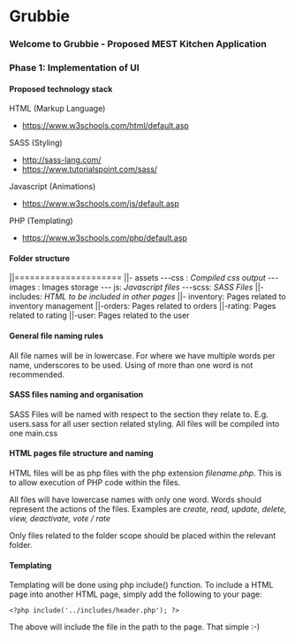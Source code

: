 # Grubbie


### Welcome to Grubbie - Proposed MEST Kitchen Application



### Phase 1: Implementation of UI

#### Proposed technology stack
HTML (Markup Language)
- https://www.w3schools.com/html/default.asp

SASS (Styling)
 - http://sass-lang.com/
 - https://www.tutorialspoint.com/sass/

Javascript (Animations)
- https://www.w3schools.com/js/default.asp

PHP (Templating)
- https://www.w3schools.com/php/default.asp

#### Folder structure
||=====================
||- assets
---css : *Compiled css output*
---images :  Images storage
--- js: *Javascript files*
---scss: *SASS Files*
||- includes: *HTML to be included in other pages*
||- inventory: Pages related to inventory management
||-orders: Pages related to orders
||-rating: Pages related to rating
||-user: Pages related to the user

#### General file naming rules
All file names will be in lowercase. For where we have multiple words per name, underscores to be used. Using of more than one word is not recommended.

#### SASS files naming and organisation

SASS Files will be named with respect to the section they relate to. E.g. users.sass for all user section related styling. All files will be compiled into one main.css

#### HTML pages file structure and naming
HTML files will be as php files with the php extension *filename.php*. This is to allow execution of PHP code within the files.

All files will have lowercase names with only one word. Words should represent the actions of the files. Examples are *create, read, update, delete, view, deactivate, vote / rate*

Only files related to the folder scope should be placed within the relevant folder.

#### Templating

Templating will be done using php include() function. To include a HTML page into another HTML page, simply add the following to your page:

    <?php include('../includes/header.php'); ?>

The above will include the file in the path to the page.
That simple :-)
